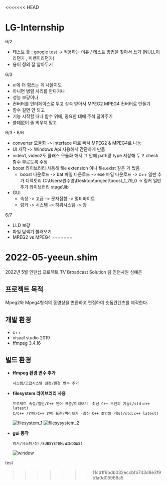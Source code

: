 <<<<<<< HEAD
# LG-Internship

6/2
- 테스트 툴 : google test -> 적용하는 이유 / 테스트 방법을 찾아서 쓰기 (NULL이라던가 , 빅뱅이라던가)
- 용어 정의 잘 알아두기

6/3
- ui에 더 힘쓰는 게 나을지도
- 아니면 병렬 처리를 한다거나
- 성능 보강이나
- 컨버터를 인터페이스로 두고 상속 받아서 MPEG2 MPEG4 컨버터로 만들기
- 함수 길면 안 되고
- 기능 시작할 때나 함수 위에, 중요한 데에 주석 달아주기
- 쓸데없이 줄 띄우지 말고

6/3 - 6/6
- converter 모듈화 -> interface 따로 빼서 MPEG2 & MPEG4로 나눔
- UI 제작 -> Windows Api 사용해서 간단하게 만듦
- video1, video2도 클래스 모듈화 해서 그 안에 path랑 type 저장해 두고 check 함수 부르도록 수정
- boost 라이브러리 사용해 file extension 이나 file.exist 같은 거 썼음
    - boost 다운로드 -> bat 파일 다운로드 -> exe 파일 다운로드 -> c++ 일반 추가 디렉토리 C:\Users\원수영\Desktop\project\boost_1_79_0 -> 링커 일반 추가 라이브러리 stage\lib
- GUI
  - 속성 -> 고급 -> 문자집합 -> 멀티바이트
  - 링커 -> 시스템 -> 하위시스템 -> 창

6/7
- LLD 보강
- 파일 탐색기 불러오기
- MPEG2 vs MPEG4
=======
# 2022-05-yeeun.shim

2022년 5월 인턴십 프로젝트
TV Broadcast Solution 팀 인턴사원 심예은

## 프로젝트 목적
Mpeg2와 Mpeg4형식의 동영상을 변환하고 편집하여 숏폼컨텐츠를 제작한다.


## 개발 환경
* c++
* visual studio 2019
* ffmpeg 3.4.16

## 빌드 환경
* **ffmpeg 환경 변수 추가**


  ```
  시스템/고급시스템 설정/환경 변수 추가
  ```
* **filesystem 라이브러리 사용**
  ``` 
  프로젝트 속성/일반/C++ 언어 표준/미리보기 -최신 C++ 초안의 기능(/std:c++ latest)
  C/C++ /언어/C++ 언어 표준/미리보기 -최신 C++ 초안의 기능(/std:c++ latest)
  ```
  ![filesystem_1](/uploads/bd673542aade2581e55143e02833ccd1/filesystem_1.png)
  ![filesysystem_2](/uploads/ac6bcf6d9b8f299f7f532643b1b3292d/filesysystem_2.png)
  
* **gui 동작**
  ```
  링커/시스템/창(/SUBSYSTEM:WINDOWS)
  ```
  ![window](/uploads/bdaa6872b16c4fd9ce63426214deda37/window.png)

test
>>>>>>> 11cd1f6bdb032eccbfb743d8e3f9b1a0d05968a5
